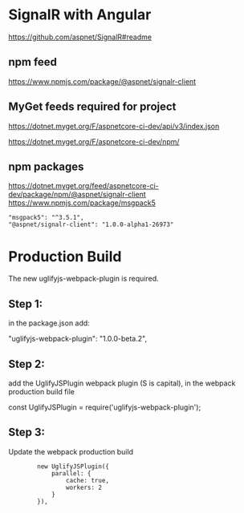 # SignalR with Angular

https://github.com/aspnet/SignalR#readme

## npm feed

https://www.npmjs.com/package/@aspnet/signalr-client

## MyGet feeds required for project

https://dotnet.myget.org/F/aspnetcore-ci-dev/api/v3/index.json

https://dotnet.myget.org/F/aspnetcore-ci-dev/npm/

## npm packages
https://dotnet.myget.org/feed/aspnetcore-ci-dev/package/npm/@aspnet/signalr-client
https://www.npmjs.com/package/msgpack5

    "msgpack5": "^3.5.1",
    "@aspnet/signalr-client": "1.0.0-alpha1-26973"


# Production Build

The new uglifyjs-webpack-plugin is required.

## Step 1: 
in the package.json add:

"uglifyjs-webpack-plugin": "1.0.0-beta.2",

## Step 2: 

add the UglifyJSPlugin webpack plugin (S is capital), in the webpack production build file

const UglifyJSPlugin = require('uglifyjs-webpack-plugin');

## Step 3: 

Update the webpack production build

```
        new UglifyJSPlugin({
            parallel: {
                cache: true,
                workers: 2
            }
        }),
```